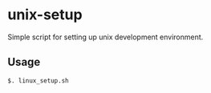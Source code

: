 # unix-setup

Simple script for setting up unix development environment.

## Usage

`$. linux_setup.sh`
